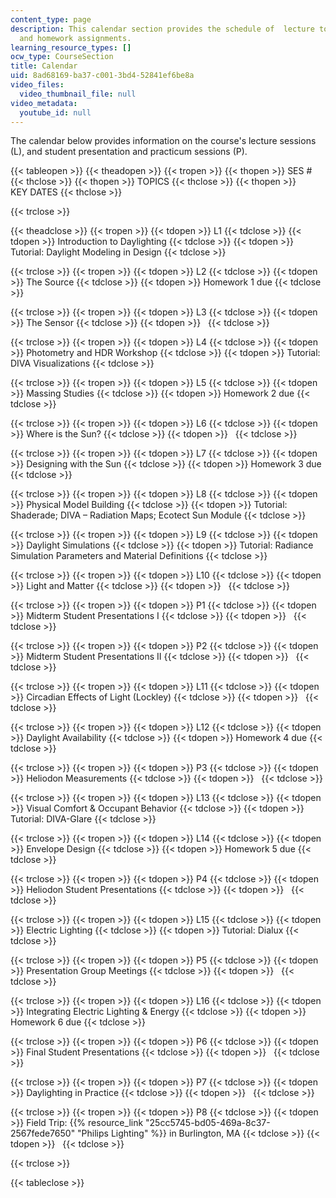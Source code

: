 ```yaml
---
content_type: page
description: This calendar section provides the schedule of  lecture topics, tutorials,
  and homework assignments.
learning_resource_types: []
ocw_type: CourseSection
title: Calendar
uid: 8ad68169-ba37-c001-3bd4-52841ef6be8a
video_files:
  video_thumbnail_file: null
video_metadata:
  youtube_id: null
---
```


The calendar below provides information on the course's lecture sessions (L), and student presentation and practicum sessions (P).

{{< tableopen >}}
{{< theadopen >}}
{{< tropen >}}
{{< thopen >}}
SES #
{{< thclose >}}
{{< thopen >}}
TOPICS
{{< thclose >}}
{{< thopen >}}
KEY DATES
{{< thclose >}}

{{< trclose >}}

{{< theadclose >}}
{{< tropen >}}
{{< tdopen >}}
L1
{{< tdclose >}}
{{< tdopen >}}
Introduction to Daylighting
{{< tdclose >}}
{{< tdopen >}}
Tutorial: Daylight Modeling in Design
{{< tdclose >}}

{{< trclose >}}
{{< tropen >}}
{{< tdopen >}}
L2
{{< tdclose >}}
{{< tdopen >}}
The Source
{{< tdclose >}}
{{< tdopen >}}
Homework 1 due
{{< tdclose >}}

{{< trclose >}}
{{< tropen >}}
{{< tdopen >}}
L3
{{< tdclose >}}
{{< tdopen >}}
The Sensor
{{< tdclose >}}
{{< tdopen >}}
 
{{< tdclose >}}

{{< trclose >}}
{{< tropen >}}
{{< tdopen >}}
L4
{{< tdclose >}}
{{< tdopen >}}
Photometry and HDR Workshop
{{< tdclose >}}
{{< tdopen >}}
Tutorial: DIVA Visualizations
{{< tdclose >}}

{{< trclose >}}
{{< tropen >}}
{{< tdopen >}}
L5
{{< tdclose >}}
{{< tdopen >}}
Massing Studies
{{< tdclose >}}
{{< tdopen >}}
Homework 2 due
{{< tdclose >}}

{{< trclose >}}
{{< tropen >}}
{{< tdopen >}}
L6
{{< tdclose >}}
{{< tdopen >}}
Where is the Sun?
{{< tdclose >}}
{{< tdopen >}}
 
{{< tdclose >}}

{{< trclose >}}
{{< tropen >}}
{{< tdopen >}}
L7
{{< tdclose >}}
{{< tdopen >}}
Designing with the Sun
{{< tdclose >}}
{{< tdopen >}}
Homework 3 due
{{< tdclose >}}

{{< trclose >}}
{{< tropen >}}
{{< tdopen >}}
L8
{{< tdclose >}}
{{< tdopen >}}
Physical Model Building
{{< tdclose >}}
{{< tdopen >}}
Tutorial: Shaderade; DIVA – Radiation Maps; Ecotect Sun Module
{{< tdclose >}}

{{< trclose >}}
{{< tropen >}}
{{< tdopen >}}
L9
{{< tdclose >}}
{{< tdopen >}}
Daylight Simulations
{{< tdclose >}}
{{< tdopen >}}
Tutorial: Radiance Simulation Parameters and Material Definitions
{{< tdclose >}}

{{< trclose >}}
{{< tropen >}}
{{< tdopen >}}
L10
{{< tdclose >}}
{{< tdopen >}}
Light and Matter
{{< tdclose >}}
{{< tdopen >}}
 
{{< tdclose >}}

{{< trclose >}}
{{< tropen >}}
{{< tdopen >}}
P1
{{< tdclose >}}
{{< tdopen >}}
Midterm Student Presentations I
{{< tdclose >}}
{{< tdopen >}}
 
{{< tdclose >}}

{{< trclose >}}
{{< tropen >}}
{{< tdopen >}}
P2
{{< tdclose >}}
{{< tdopen >}}
Midterm Student Presentations II
{{< tdclose >}}
{{< tdopen >}}
 
{{< tdclose >}}

{{< trclose >}}
{{< tropen >}}
{{< tdopen >}}
L11
{{< tdclose >}}
{{< tdopen >}}
Circadian Effects of Light (Lockley)
{{< tdclose >}}
{{< tdopen >}}
 
{{< tdclose >}}

{{< trclose >}}
{{< tropen >}}
{{< tdopen >}}
L12
{{< tdclose >}}
{{< tdopen >}}
Daylight Availability
{{< tdclose >}}
{{< tdopen >}}
Homework 4 due
{{< tdclose >}}

{{< trclose >}}
{{< tropen >}}
{{< tdopen >}}
P3
{{< tdclose >}}
{{< tdopen >}}
Heliodon Measurements
{{< tdclose >}}
{{< tdopen >}}
 
{{< tdclose >}}

{{< trclose >}}
{{< tropen >}}
{{< tdopen >}}
L13
{{< tdclose >}}
{{< tdopen >}}
Visual Comfort & Occupant Behavior
{{< tdclose >}}
{{< tdopen >}}
Tutorial: DIVA-Glare
{{< tdclose >}}

{{< trclose >}}
{{< tropen >}}
{{< tdopen >}}
L14
{{< tdclose >}}
{{< tdopen >}}
Envelope Design
{{< tdclose >}}
{{< tdopen >}}
Homework 5 due
{{< tdclose >}}

{{< trclose >}}
{{< tropen >}}
{{< tdopen >}}
P4
{{< tdclose >}}
{{< tdopen >}}
Heliodon Student Presentations
{{< tdclose >}}
{{< tdopen >}}
 
{{< tdclose >}}

{{< trclose >}}
{{< tropen >}}
{{< tdopen >}}
L15
{{< tdclose >}}
{{< tdopen >}}
Electric Lighting
{{< tdclose >}}
{{< tdopen >}}
Tutorial: Dialux
{{< tdclose >}}

{{< trclose >}}
{{< tropen >}}
{{< tdopen >}}
P5
{{< tdclose >}}
{{< tdopen >}}
Presentation Group Meetings
{{< tdclose >}}
{{< tdopen >}}
 
{{< tdclose >}}

{{< trclose >}}
{{< tropen >}}
{{< tdopen >}}
L16
{{< tdclose >}}
{{< tdopen >}}
Integrating Electric Lighting & Energy
{{< tdclose >}}
{{< tdopen >}}
Homework 6 due
{{< tdclose >}}

{{< trclose >}}
{{< tropen >}}
{{< tdopen >}}
P6
{{< tdclose >}}
{{< tdopen >}}
Final Student Presentations
{{< tdclose >}}
{{< tdopen >}}
 
{{< tdclose >}}

{{< trclose >}}
{{< tropen >}}
{{< tdopen >}}
P7
{{< tdclose >}}
{{< tdopen >}}
Daylighting in Practice
{{< tdclose >}}
{{< tdopen >}}
 
{{< tdclose >}}

{{< trclose >}}
{{< tropen >}}
{{< tdopen >}}
P8
{{< tdclose >}}
{{< tdopen >}}
Field Trip: {{% resource_link "25cc5745-bd05-469a-8c37-2567fede7650" "Philips Lighting" %}} in Burlington, MA
{{< tdclose >}}
{{< tdopen >}}
 
{{< tdclose >}}

{{< trclose >}}

{{< tableclose >}}
